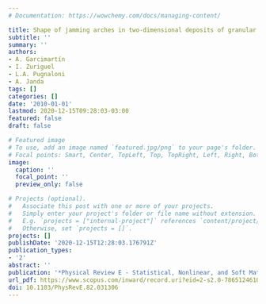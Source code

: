 ```yaml
---
# Documentation: https://wowchemy.com/docs/managing-content/

title: Shape of jamming arches in two-dimensional deposits of granular materials
subtitle: ''
summary: ''
authors:
- A. Garcimartín
- I. Zuriguel
- L.A. Pugnaloni
- A. Janda
tags: []
categories: []
date: '2010-01-01'
lastmod: 2020-12-15T09:28:03-03:00
featured: false
draft: false

# Featured image
# To use, add an image named `featured.jpg/png` to your page's folder.
# Focal points: Smart, Center, TopLeft, Top, TopRight, Left, Right, BottomLeft, Bottom, BottomRight.
image:
  caption: ''
  focal_point: ''
  preview_only: false

# Projects (optional).
#   Associate this post with one or more of your projects.
#   Simply enter your project's folder or file name without extension.
#   E.g. `projects = ["internal-project"]` references `content/project/deep-learning/index.md`.
#   Otherwise, set `projects = []`.
projects: []
publishDate: '2020-12-15T12:28:03.176791Z'
publication_types:
- '2'
abstract: ''
publication: '*Physical Review E - Statistical, Nonlinear, and Soft Matter Physics*'
url_pdf: https://www.scopus.com/inward/record.uri?eid=2-s2.0-78651246100&doi=10.1103%2fPhysRevE.82.031306&partnerID=40&md5=47f0be3042be5eb88a4b29b37242475b
doi: 10.1103/PhysRevE.82.031306
---
```

